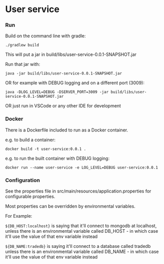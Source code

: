 # User service

### Run
Build on the command line with gradle:

```./gradlew build```

This will put a jar in build/libs/user-service-0.0.1-SNAPSHOT.jar

Run that jar with:

```java -jar build/libs/user-service-0.0.1-SNAPSHOT.jar```

OR for example with DEBUG logging and on a different port (3009):

```java -DLOG_LEVEL=DEBUG -DSERVER_PORT=3009 -jar build/libs/user-service-0.0.1-SNAPSHOT.jar```


OR just run in VSCode or any other IDE for development

### Docker
There is a Dockerfile included to run as a Docker container.

e.g. to build a container:

```docker build -t user-service:0.0.1 .```

e.g. to run the built container with DEBUG logging:

```docker run --name user-service -e LOG_LEVEL=DEBUG user-service:0.0.1```

### Configuration
See the properties file in src/main/resources/application.properties for configurable properties.

Most properties can be overridden by environmental variables.

For Example:

```${DB_HOST:localhost}```
is saying that it'll connect to mongodb at localhost, unless there is an environmental variable called DB_HOST - in which case it'll use the value of that env variable instead

```${DB_NAME:tradedb}```
is saying it'll connect to a database called tradedb unless there is an environmental variable called DB_NAME - in which case it'll use the value of that env variable instead
